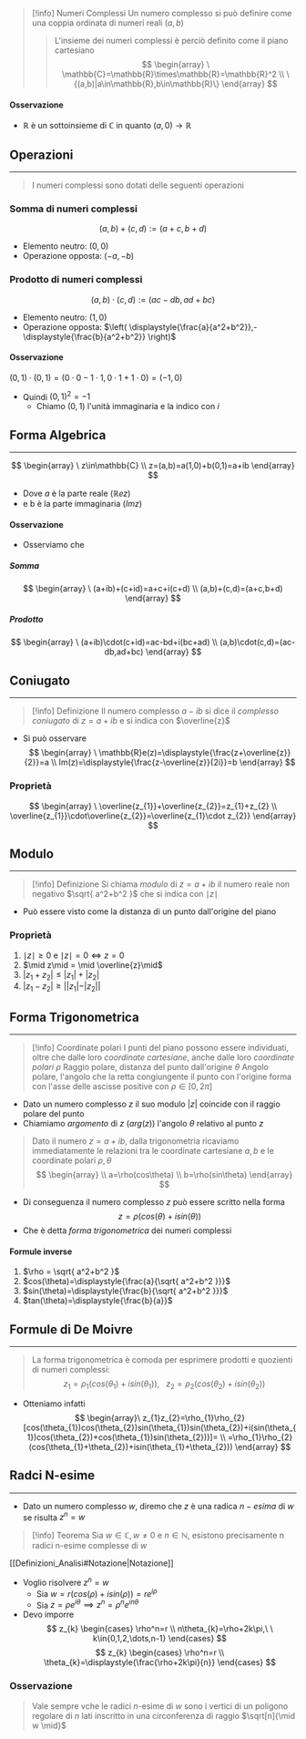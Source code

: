 >[!info] Numeri Complessi
>Un numero complesso si può definire come una coppia ordinata di numeri reali $(a,b)$
>>L'insieme dei numeri complessi è perciò definito come il piano cartesiano
>>$$
\begin{array}
\ \mathbb{C}=\mathbb{R}\times\mathbb{R}=\mathbb{R}^2 \\
\{(a,b)|a\in\mathbb{R},b\in\mathbb{R}\}
\end{array}
>>$$

#### Osservazione
- $\mathbb{R}$ è un sottoinsieme di $\mathbb{C}$ in quanto $(a,0)\to\mathbb{R}$
## Operazioni
- - -
>I numeri complessi sono dotati delle seguenti operazioni
### Somma di numeri complessi
$$
(a,b)+(c,d):=(a+c,b+d)
$$
- Elemento neutro: $(0,0)$
- Operazione opposta: $(-a,-b)$
### Prodotto di numeri complessi
$$
(a,b)\cdot(c,d):=(ac-db,ad+bc)
$$
- Elemento neutro: $(1,0)$
- Operazione opposta: $\left( \displaystyle{\frac{a}{a^2+b^2}},-\displaystyle{\frac{b}{a^2+b^2}} \right)$
#### Osservazione
$(0,1)\cdot(0,1)=(0\cdot0-1\cdot1,0\cdot1+1\cdot0) = (-1,0)$
- Quindi $(0,1)^2=-1$
	- Chiamo $(0,1)$ l'unità immaginaria e la indico con $i$

## Forma Algebrica
- - -
$$
\begin{array}
\ z\in\mathbb{C} \\
z=(a,b)=a(1,0)+b(0,1)=a+ib
\end{array}
$$
- Dove $a$ è la parte reale ($\mathbb{R}ez$)
- e b è la parte immaginaria ($Imz$)
#### Osservazione
- Osserviamo che
##### Somma
$$
\begin{array}
\ (a+ib)+(c+id)=a+c+i(c+d) \\
(a,b)+(c,d)=(a+c,b+d)
\end{array}
$$
##### Prodotto
$$
\begin{array}
\ (a+ib)\cdot(c+id)=ac-bd+i(bc+ad) \\
(a,b)\cdot(c,d)=(ac-db,ad+bc)
\end{array}
$$
## Coniugato
- - -
>[!info] Definizione
>Il numero complesso $a-ib$ si dice il _complesso coniugato_ di $z=a+ib$ e si indica con $\overline{z}$

- Si può osservare
$$
\begin{array}
\ \mathbb{R}e(z)=\displaystyle{\frac{z+\overline{z}}{2}}=a \\
Im(z)=\displaystyle{\frac{z-\overline{z}}{2i}}=b
\end{array}
$$
### Proprietà
$$
\begin{array}
\ \overline{z_{1}}+\overline{z_{2}}=z_{1}+z_{2} \\
\overline{z_{1}}\cdot\overline{z_{2}}=\overline{z_{1}\cdot z_{2}}
\end{array}
$$

## Modulo
- - -
>[!info] Definizione
>Si chiama _modulo_ di $z=a+ib$ il numero reale non negativo $\sqrt{ a^2+b^2 }$ che si indica con $\mid z\mid$
- Può essere visto come la distanza di un punto dall'origine del piano
### Proprietà
1. $\mid z\mid \geq 0$ e $\mid z\mid = 0 \Leftrightarrow z=0$
2. $\mid z\mid = \mid \overline{z}\mid$
3. $|z_{1}+z_{2}| \leq |z_{1}| + |z_{2}|$
4. $|z_{1}-z_{2}| \geq ||z_{1}| - |z_{2}||$

## Forma Trigonometrica
- - -
>[!info] Coordinate polari
>I punti del piano possono essere individuati, oltre che dalle loro _coordinate cartesiane_, anche dalle loro _coordinate polari_
>$\rho$ Raggio polare, distanza del punto dall'origine
>$\theta$ Angolo polare, l'angolo che la retta congiungente il punto con l'origine forma con l'asse delle ascisse positive con $\rho \in [0,2\pi]$

- Dato un numero complesso $z$ il suo modulo $|z|$ coincide con il raggio polare del punto
- Chiamiamo _argomento_ di $z$ ($arg(z)$) l'angolo $\theta$ relativo al punto $z$

>Dato il numero $z=a+ib$, dalla trigonometria ricaviamo immediatamente le relazioni tra le coordinate cartesiane $a,b$ e le coordinate polari $\rho,\theta$
$$
\begin{array} \\
a=\rho(cos\theta) \\
b=\rho(sin\theta)
\end{array}
$$
- Di conseguenza il numero complesso $z$ può essere scritto nella forma
$$
z=\rho(cos(\theta)+isin(\theta))
$$
- Che è detta *forma trigonometrica* dei numeri complessi
#### Formule inverse
1. $\rho = \sqrt{ a^2+b^2 }$
2. $cos(\theta)=\displaystyle{\frac{a}{\sqrt{ a^2+b^2 }}}$
3. $sin(\theta)=\displaystyle{\frac{b}{\sqrt{ a^2+b^2 }}}$
4. $tan(\theta)=\displaystyle{\frac{b}{a}}$
## Formule di De Moivre
- - -
>La forma trigonometrica è comoda per esprimere prodotti e quozienti di numeri complessi:
$$
z_{1}=\rho_{1}(cos(\theta_{1})+isin(\theta_{1})),\ \ \ z_{2}=\rho_{2}(cos(\theta_{2})+isin(\theta_{2}))
$$
- Otteniamo infatti
$$
\begin{array}\
z_{1}z_{2}=\rho_{1}\rho_{2}[cos(\theta_{1})cos(\theta_{2})sin(\theta_{1})sin(\theta_{2})+i(sin(\theta_{1})cos(\theta_{2})+cos(\theta_{1})sin(\theta_{2}))]= \\
=\rho_{1}\rho_{2}(cos(\theta_{1}+\theta_{2})+isin(\theta_{1}+\theta_{2}))
\end{array}
$$
## Radci N-esime
- - -
- Dato un numero complesso $w$, diremo che $z$ è una radica $n-esima$ di $w$ se risulta $z^n=w$
>[!info] Teorema
>Sia $w\in\mathbb{C}, w\neq0$ e $n\in\mathbb{N}$, esistono precisamente n radici n-esime complesse di $w$

[[Definizioni_Analisi#Notazione|Notazione]]
- Voglio risolvere $z^n=w$
	- Sia $w=r(cos(\rho)+isin(\rho))=re^{i\rho}$
	- Sia $z=\rho e^{i\theta} \implies z^n=\rho^ne^{in\theta}$
- Devo imporre
$$
z_{k}
\begin{cases}
\rho^n=r \\
n\theta_{k}=\rho+2k\pi,\ \ k\in{0,1,2,\dots,n-1}
\end{cases}
$$
$$
z_{k}
\begin{cases}
\rho^n=r \\
\theta_{k}=\displaystyle{\frac{\rho+2k\pi}{n}}
\end{cases}
$$
### Osservazione
> Vale sempre vche le radici $n$-esime di $w$ sono i vertici di un poligono regolare di $n$ lati inscritto in una circonferenza di raggio $\sqrt[n]{\mid w \mid}$